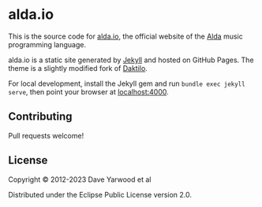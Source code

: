 # alda.io

This is the source code for [alda.io](https://alda.io), the official website of
the [Alda](http://github.com/alda-lang/alda) music programming language.

alda.io is a static site generated by [Jekyll](http://jekyllrb.com) and hosted
on GitHub Pages. The theme is a slightly modified fork of
[Daktilo](http://daktilo.github.io/).

For local development, install the Jekyll gem and run `bundle exec jekyll
serve`, then point your browser at [localhost:4000](http://localhost:4000).

## Contributing

Pull requests welcome!

## License

Copyright © 2012-2023 Dave Yarwood et al

Distributed under the Eclipse Public License version 2.0.
